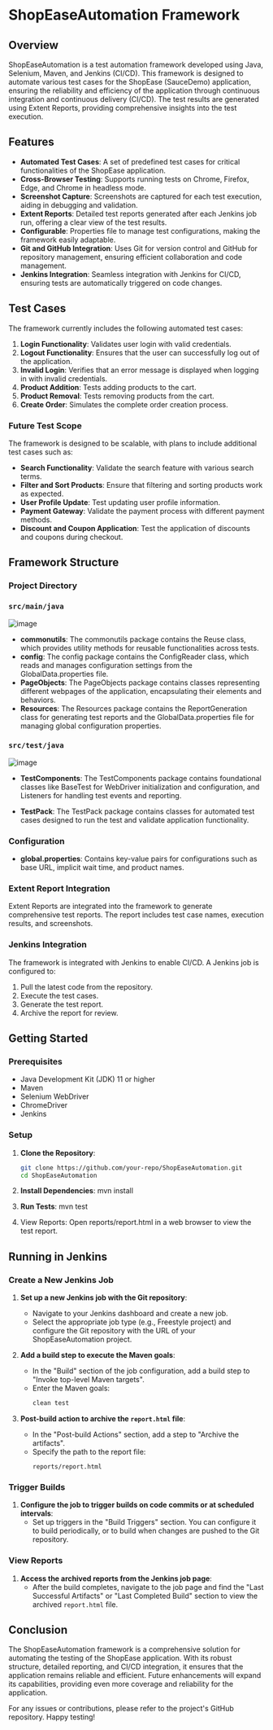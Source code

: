 # ShopEaseAutomation Framework

## Overview
ShopEaseAutomation is a test automation framework developed using Java, Selenium, Maven, and Jenkins (CI/CD). This framework is designed to automate various test cases for the ShopEase (SauceDemo) application, ensuring the reliability and efficiency of the application through continuous integration and continuous delivery (CI/CD). The test results are generated using Extent Reports, providing comprehensive insights into the test execution.

## Features
- **Automated Test Cases**: A set of predefined test cases for critical functionalities of the ShopEase application.
- **Cross-Browser Testing**: Supports running tests on Chrome, Firefox, Edge, and Chrome in headless mode.
- **Screenshot Capture**: Screenshots are captured for each test execution, aiding in debugging and validation.
- **Extent Reports**: Detailed test reports generated after each Jenkins job run, offering a clear view of the test results.
- **Configurable**: Properties file to manage test configurations, making the framework easily adaptable.
- **Git and GitHub Integration**: Uses Git for version control and GitHub for repository management, ensuring efficient collaboration and code management.
- **Jenkins Integration**: Seamless integration with Jenkins for CI/CD, ensuring tests are automatically triggered on code changes.
  

## Test Cases
The framework currently includes the following automated test cases:

1. **Login Functionality**: Validates user login with valid credentials.
2. **Logout Functionality**: Ensures that the user can successfully log out of the application.
3. **Invalid Login**: Verifies that an error message is displayed when logging in with invalid credentials.
4. **Product Addition**: Tests adding products to the cart.
5. **Product Removal**: Tests removing products from the cart.
6. **Create Order**: Simulates the complete order creation process.

### Future Test Scope
The framework is designed to be scalable, with plans to include additional test cases such as:
- **Search Functionality**: Validate the search feature with various search terms.
- **Filter and Sort Products**: Ensure that filtering and sorting products work as expected.
- **User Profile Update**: Test updating user profile information.
- **Payment Gateway**: Validate the payment process with different payment methods.
- **Discount and Coupon Application**: Test the application of discounts and coupons during checkout.

## Framework Structure

### Project Directory

### `src/main/java`
![image](https://github.com/Tharun-29/ShopEaseAutomation/assets/60356829/c73e042d-b97c-4097-baa0-308977df2afb)
- **commonutils**: The commonutils package contains the Reuse class, which provides utility methods for reusable functionalities across tests.
- **config**: The config package contains the ConfigReader class, which reads and manages configuration settings from the GlobalData.properties file.
- **PageObjects**: The PageObjects package contains classes representing different webpages of the application, encapsulating their elements and behaviors.
- **Resources**: The Resources package contains the ReportGeneration class for generating test reports and the GlobalData.properties file for managing global configuration properties.

### `src/test/java`
![image](https://github.com/Tharun-29/ShopEaseAutomation/assets/60356829/0a6277a3-ac38-44be-a7c3-d51f8fbdd206)

- **TestComponents**: The TestComponents package contains foundational classes like BaseTest for WebDriver initialization and configuration, and Listeners for handling test events and reporting.

- **TestPack**: The TestPack package contains classes for automated test cases designed to run the test and validate application functionality.

### Configuration
- **global.properties**: Contains key-value pairs for configurations such as base URL, implicit wait time, and product names.

### Extent Report Integration
Extent Reports are integrated into the framework to generate comprehensive test reports. The report includes test case names, execution results, and screenshots.

### Jenkins Integration
The framework is integrated with Jenkins to enable CI/CD. A Jenkins job is configured to:
1. Pull the latest code from the repository.
2. Execute the test cases.
3. Generate the test report.
4. Archive the report for review.

## Getting Started

### Prerequisites
- Java Development Kit (JDK) 11 or higher
- Maven
- Selenium WebDriver
- ChromeDriver
- Jenkins

### Setup

1. **Clone the Repository**:
   ```bash
   git clone https://github.com/your-repo/ShopEaseAutomation.git
   cd ShopEaseAutomation

2. **Install Dependencies**:
   mvn install

4. **Run Tests**:
   mvn test
   
5. View Reports: Open reports/report.html in a web browser to view the test report.

## Running in Jenkins

### Create a New Jenkins Job

1. **Set up a new Jenkins job with the Git repository**:
   - Navigate to your Jenkins dashboard and create a new job.
   - Select the appropriate job type (e.g., Freestyle project) and configure the Git repository with the URL of your ShopEaseAutomation project.

2. **Add a build step to execute the Maven goals**:
   - In the "Build" section of the job configuration, add a build step to "Invoke top-level Maven targets".
   - Enter the Maven goals:
     ```bash
     clean test
     ```

3. **Post-build action to archive the `report.html` file**:
   - In the "Post-build Actions" section, add a step to "Archive the artifacts".
   - Specify the path to the report file:
     ```plaintext
     reports/report.html
     ```

### Trigger Builds

1. **Configure the job to trigger builds on code commits or at scheduled intervals**:
   - Set up triggers in the "Build Triggers" section. You can configure it to build periodically, or to build when changes are pushed to the Git repository.

### View Reports

1. **Access the archived reports from the Jenkins job page**:
   - After the build completes, navigate to the job page and find the "Last Successful Artifacts" or "Last Completed Build" section to view the archived `report.html` file.

## Conclusion
The ShopEaseAutomation framework is a comprehensive solution for automating the testing of the ShopEase application. With its robust structure, detailed reporting, and CI/CD integration, it ensures that the application remains reliable and efficient. Future enhancements will expand its capabilities, providing even more coverage and reliability for the application.

For any issues or contributions, please refer to the project's GitHub repository. Happy testing!

